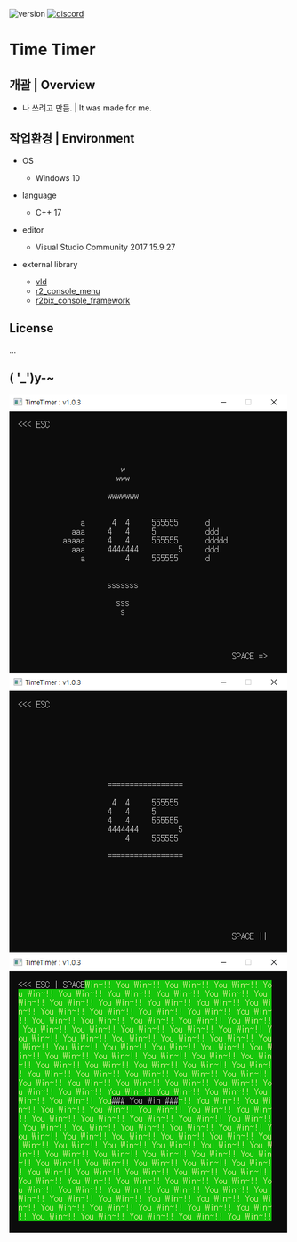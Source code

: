 <p align="left">
  <img src="https://img.shields.io/badge/version-1.0.5-green" alt="version">
  <a href="https://discord.gg/VSpW9FUSxX"><img src="https://img.shields.io/badge/Discord-R2Road-orange" alt="discord"></a>
</p>

# Time Timer


## 개괄 | Overview
- 나 쓰려고 만듬. | It was made for me.


## 작업환경 | Environment
- OS
  - Windows 10

- language
  - C++ 17

- editor
  - Visual Studio Community 2017 15.9.27

- external library
  - [vld]( https://kinddragon.github.io/vld/ )
  - [r2_console_menu]( https://github.com/R2Road/r2_console_menu )
  - [r2bix_console_framework]( https://github.com/R2Road/r2bix_console_framework )


## License
...


## ( '_')y-~
<img src="https://github.com/R2Road/time_timer/blob/main/wiki/timetimer_v103_20220822_1.png"></img>
<img src="https://github.com/R2Road/time_timer/blob/main/wiki/timetimer_v103_20220822_2.png"></img>
<img src="https://github.com/R2Road/time_timer/blob/main/wiki/timetimer_v103_20220822_3.png"></img>

